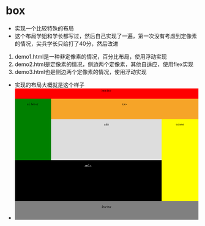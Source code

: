 # box
* 实现一个比较特殊的布局
* 这个布局学姐和学长都写过，然后自己实现了一遍，第一次没有考虑到定像素的情况，尖兵学长只给打了40分，然后改进

1. demo1.html是一种非定像素的情况，百分比布局，使用浮动实现
2. demo2.html是定像素的情况，侧边两个定像素，其他自适应，使用flex实现
3. demo3.html也是侧边两个定像素的情况，使用浮动实现

* 实现的布局大概就是这个样子
* ![image](https://github.com/su-dan/box/blob/master/box.png)

